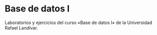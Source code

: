 # Base de datos I
Laboratorios y ejercicios del curso «Base de datos I» de la Universidad Rafael Landívar.
